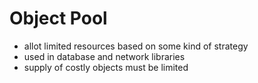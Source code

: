 # Object Pool
  * allot limited resources based on some kind of strategy
  * used in database and network libraries
  * supply of costly objects must be limited

